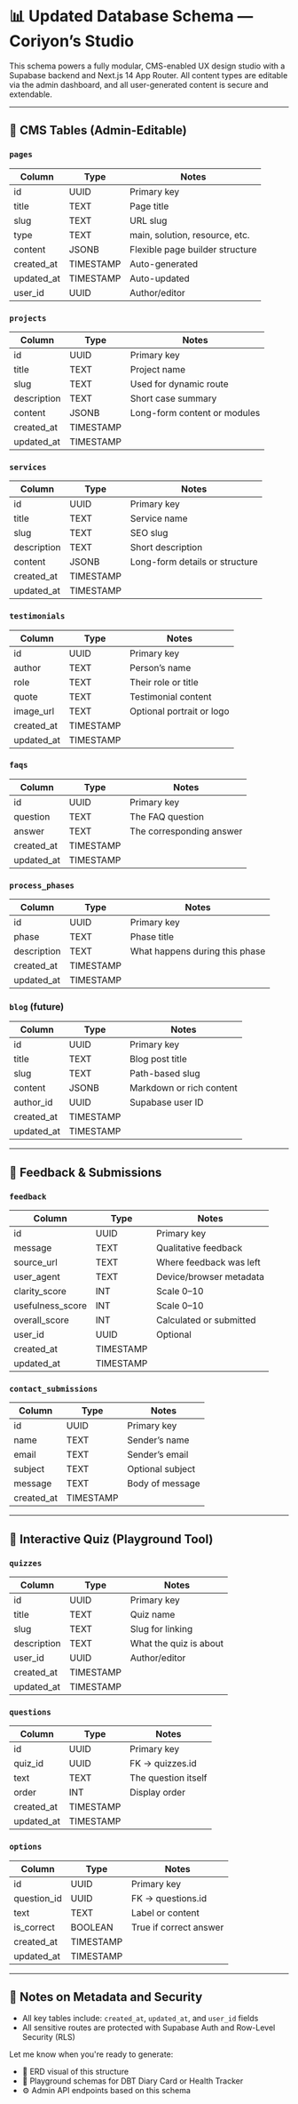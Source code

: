 # 📊 Updated Database Schema — Coriyon’s Studio

This schema powers a fully modular, CMS-enabled UX design studio with a Supabase backend and Next.js 14 App Router. All content types are editable via the admin dashboard, and all user-generated content is secure and extendable.

---

## 🧱 CMS Tables (Admin-Editable)

### `pages`
| Column     | Type      | Notes                             |
|------------|-----------|-----------------------------------|
| id         | UUID      | Primary key                       |
| title      | TEXT      | Page title                        |
| slug       | TEXT      | URL slug                          |
| type       | TEXT      | main, solution, resource, etc.    |
| content    | JSONB     | Flexible page builder structure   |
| created_at | TIMESTAMP | Auto-generated                    |
| updated_at | TIMESTAMP | Auto-updated                      |
| user_id    | UUID      | Author/editor                     |

### `projects`
| Column     | Type      | Notes                             |
|------------|-----------|-----------------------------------|
| id         | UUID      | Primary key                       |
| title      | TEXT      | Project name                      |
| slug       | TEXT      | Used for dynamic route            |
| description| TEXT      | Short case summary                |
| content    | JSONB     | Long-form content or modules      |
| created_at | TIMESTAMP |                                   |
| updated_at | TIMESTAMP |                                   |

### `services`
| Column     | Type      | Notes                             |
|------------|-----------|-----------------------------------|
| id         | UUID      | Primary key                       |
| title      | TEXT      | Service name                      |
| slug       | TEXT      | SEO slug                          |
| description| TEXT      | Short description                 |
| content    | JSONB     | Long-form details or structure    |
| created_at | TIMESTAMP |                                   |
| updated_at | TIMESTAMP |                                   |

### `testimonials`
| Column     | Type      | Notes                             |
|------------|-----------|-----------------------------------|
| id         | UUID      | Primary key                       |
| author     | TEXT      | Person’s name                     |
| role       | TEXT      | Their role or title               |
| quote      | TEXT      | Testimonial content               |
| image_url  | TEXT      | Optional portrait or logo         |
| created_at | TIMESTAMP |                                   |
| updated_at | TIMESTAMP |                                   |

### `faqs`
| Column     | Type      | Notes                             |
|------------|-----------|-----------------------------------|
| id         | UUID      | Primary key                       |
| question   | TEXT      | The FAQ question                  |
| answer     | TEXT      | The corresponding answer          |
| created_at | TIMESTAMP |                                   |
| updated_at | TIMESTAMP |                                   |

### `process_phases`
| Column     | Type      | Notes                             |
|------------|-----------|-----------------------------------|
| id         | UUID      | Primary key                       |
| phase      | TEXT      | Phase title                       |
| description| TEXT      | What happens during this phase    |
| created_at | TIMESTAMP |                                   |
| updated_at | TIMESTAMP |                                   |

### `blog` (future)
| Column     | Type      | Notes                             |
|------------|-----------|-----------------------------------|
| id         | UUID      | Primary key                       |
| title      | TEXT      | Blog post title                   |
| slug       | TEXT      | Path-based slug                   |
| content    | JSONB     | Markdown or rich content          |
| author_id  | UUID      | Supabase user ID                  |
| created_at | TIMESTAMP |                                   |
| updated_at | TIMESTAMP |                                   |

---

## 💬 Feedback & Submissions

### `feedback`
| Column           | Type      | Notes                         |
|------------------|-----------|-------------------------------|
| id               | UUID      | Primary key                   |
| message          | TEXT      | Qualitative feedback          |
| source_url       | TEXT      | Where feedback was left       |
| user_agent       | TEXT      | Device/browser metadata       |
| clarity_score    | INT       | Scale 0–10                    |
| usefulness_score | INT       | Scale 0–10                    |
| overall_score    | INT       | Calculated or submitted       |
| user_id          | UUID      | Optional                      |
| created_at       | TIMESTAMP |                               |
| updated_at       | TIMESTAMP |                               |

### `contact_submissions`
| Column     | Type      | Notes                             |
|------------|-----------|-----------------------------------|
| id         | UUID      | Primary key                       |
| name       | TEXT      | Sender’s name                     |
| email      | TEXT      | Sender’s email                    |
| subject    | TEXT      | Optional subject                  |
| message    | TEXT      | Body of message                   |
| created_at | TIMESTAMP |                                   |

---

## 🧪 Interactive Quiz (Playground Tool)

### `quizzes`
| Column     | Type      | Notes                             |
|------------|-----------|-----------------------------------|
| id         | UUID      | Primary key                       |
| title      | TEXT      | Quiz name                         |
| slug       | TEXT      | Slug for linking                  |
| description| TEXT      | What the quiz is about            |
| user_id    | UUID      | Author/editor                     |
| created_at | TIMESTAMP |                                   |
| updated_at | TIMESTAMP |                                   |

### `questions`
| Column     | Type      | Notes                             |
|------------|-----------|-----------------------------------|
| id         | UUID      | Primary key                       |
| quiz_id    | UUID      | FK → quizzes.id                   |
| text       | TEXT      | The question itself               |
| order      | INT       | Display order                     |
| created_at | TIMESTAMP |                                   |
| updated_at | TIMESTAMP |                                   |

### `options`
| Column     | Type      | Notes                             |
|------------|-----------|-----------------------------------|
| id         | UUID      | Primary key                       |
| question_id| UUID      | FK → questions.id                 |
| text       | TEXT      | Label or content                  |
| is_correct | BOOLEAN   | True if correct answer            |
| created_at | TIMESTAMP |                                   |
| updated_at | TIMESTAMP |                                   |

---

## 📌 Notes on Metadata and Security

- All key tables include: `created_at`, `updated_at`, and `user_id` fields
- All sensitive routes are protected with Supabase Auth and Row-Level Security (RLS)

Let me know when you're ready to generate:
- 🧠 ERD visual of this structure
- 🧪 Playground schemas for DBT Diary Card or Health Tracker
- ⚙️ Admin API endpoints based on this schema
